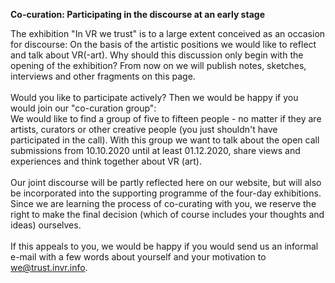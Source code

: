 **Co-curation: Participating in the discourse at an early stage**

The exhibition "In VR we trust" is to a large extent conceived as an occasion for discourse: On the basis of the artistic positions we would like to reflect and talk about VR(-art). Why should this discussion only begin with the opening of the exhibition? From now on we will publish notes, sketches, interviews and other fragments on this page.<br/>
<br/>
Would you like to participate actively? Then we would be happy if you would join our "co-curation group":<br/>
We would like to find a group of five to fifteen people - no matter if they are artists, curators or other creative people (you just shouldn't have participated in the call). With this group we want to talk about the open call submissions from 10.10.2020 until at least 01.12.2020, share views and experiences and think together about VR (art).<br/>
<br/>
Our joint discourse will be partly reflected here on our website, but will also be incorporated into the supporting programme of the four-day exhibitions. Since we are learning the process of co-curating with you, we reserve the right to make the final decision (which of course includes your thoughts and ideas) ourselves.<br/>
<br/>
If this appeals to you, we would be happy if you would send us an informal e-mail with a few words about yourself and your motivation to [we@trust.invr.info](mailto:we@trust.invr.info).
